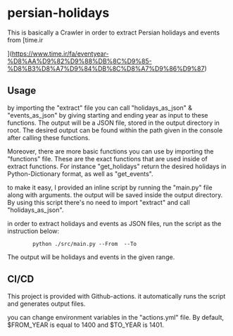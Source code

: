 # persian-holidays

This is basically a Crawler in order to extract Persian holidays and events from [time.ir

](https://www.time.ir/fa/eventyear-%D8%AA%D9%82%D9%88%DB%8C%D9%85-%D8%B3%D8%A7%D9%84%DB%8C%D8%A7%D9%86%D9%87)



## Usage



by importing the "extract" file you can call "holidays_as_json" & "events_as_json" by giving starting and ending year as input to these functions. The output will be a JSON file, stored in the output directory in root. The desired output can be found within the path given in the console after calling these functions.



Moreover, there are more basic functions you can use by importing the "functions" file. These are the exact functions that are used inside of extract functions. For instance "get_holidays" return the desired holidays in Python-Dictionary format, as well as "get_events".



to make it easy, I provided an inline script by running the "main.py" file along with arguments. the output will be saved inside the output directory. By using this script there's no need to import "extract" and call "holidays_as_json".



in order to extract holidays and events as JSON files, run the script as the instruction below:

        

            python ./src/main.py --From  --To 





The output will be holidays and events in the given range.





## CI/CD

This project is provided with Github-actions. it automatically runs the script and generates output files.

you can change environment variables in the "actions.yml" file. By default, $FROM_YEAR is equal to 1400 and $TO_YEAR is 1401.
